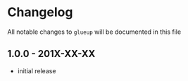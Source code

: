 # Changelog

All notable changes to `glueup` will be documented in this file

## 1.0.0 - 201X-XX-XX

- initial release
